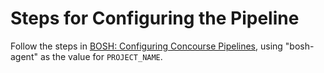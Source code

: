 # Steps for Configuring the Pipeline

Follow the steps in [BOSH: Configuring Concourse Pipelines](https://github.com/cloudfoundry/bosh/blob/develop/docs/configuring_concourse_pipelines.md), using "bosh-agent" as the value for `PROJECT_NAME`.
